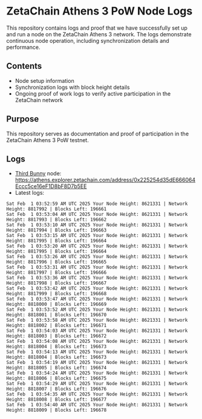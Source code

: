 # ZetaChain Athens 3 PoW Node Logs
This repository contains logs and proof that we have successfully set up and run a node on the ZetaChain Athens 3 network. The logs demonstrate continuous node operation, including synchronization details and performance.

## Contents
- Node setup information
- Synchronization logs with block height details
- Ongoing proof of work logs to verify active participation in the ZetaChain network

## Purpose
This repository serves as documentation and proof of participation in the ZetaChain Athens 3 PoW testnet.

## Logs

- [Third Bunny](https://thirdbunny.xyz/) node: https://athens.explorer.zetachain.com/address/0x225254d35dE666064Eccc5ce16eF1D8bF8D7b5EE
- Latest logs:
```
Sat Feb  1 03:52:59 AM UTC 2025 Your Node Height: 8621331 | Network Height: 8817992 | Blocks Left: 196661
Sat Feb  1 03:53:04 AM UTC 2025 Your Node Height: 8621331 | Network Height: 8817993 | Blocks Left: 196662
Sat Feb  1 03:53:10 AM UTC 2025 Your Node Height: 8621331 | Network Height: 8817994 | Blocks Left: 196663
Sat Feb  1 03:53:15 AM UTC 2025 Your Node Height: 8621331 | Network Height: 8817995 | Blocks Left: 196664
Sat Feb  1 03:53:20 AM UTC 2025 Your Node Height: 8621331 | Network Height: 8817995 | Blocks Left: 196664
Sat Feb  1 03:53:26 AM UTC 2025 Your Node Height: 8621331 | Network Height: 8817996 | Blocks Left: 196665
Sat Feb  1 03:53:31 AM UTC 2025 Your Node Height: 8621331 | Network Height: 8817997 | Blocks Left: 196666
Sat Feb  1 03:53:36 AM UTC 2025 Your Node Height: 8621331 | Network Height: 8817998 | Blocks Left: 196667
Sat Feb  1 03:53:42 AM UTC 2025 Your Node Height: 8621331 | Network Height: 8817999 | Blocks Left: 196668
Sat Feb  1 03:53:47 AM UTC 2025 Your Node Height: 8621331 | Network Height: 8818000 | Blocks Left: 196669
Sat Feb  1 03:53:52 AM UTC 2025 Your Node Height: 8621331 | Network Height: 8818001 | Blocks Left: 196670
Sat Feb  1 03:53:58 AM UTC 2025 Your Node Height: 8621331 | Network Height: 8818002 | Blocks Left: 196671
Sat Feb  1 03:54:03 AM UTC 2025 Your Node Height: 8621331 | Network Height: 8818003 | Blocks Left: 196672
Sat Feb  1 03:54:08 AM UTC 2025 Your Node Height: 8621331 | Network Height: 8818004 | Blocks Left: 196673
Sat Feb  1 03:54:13 AM UTC 2025 Your Node Height: 8621331 | Network Height: 8818004 | Blocks Left: 196673
Sat Feb  1 03:54:19 AM UTC 2025 Your Node Height: 8621331 | Network Height: 8818005 | Blocks Left: 196674
Sat Feb  1 03:54:24 AM UTC 2025 Your Node Height: 8621331 | Network Height: 8818006 | Blocks Left: 196675
Sat Feb  1 03:54:29 AM UTC 2025 Your Node Height: 8621331 | Network Height: 8818007 | Blocks Left: 196676
Sat Feb  1 03:54:35 AM UTC 2025 Your Node Height: 8621331 | Network Height: 8818008 | Blocks Left: 196677
Sat Feb  1 03:54:40 AM UTC 2025 Your Node Height: 8621331 | Network Height: 8818009 | Blocks Left: 196678
```
